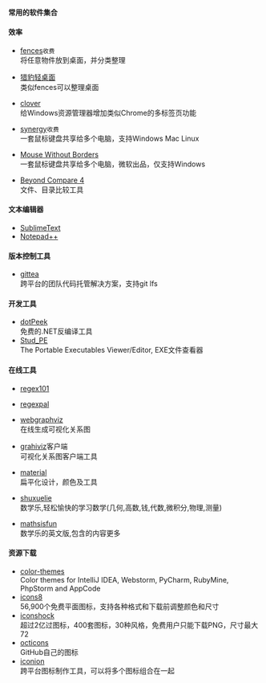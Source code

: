 
#### 常用的软件集合

#### 效率

- [fences](http://www.stardock.com/products/fences/)`收费`  
将任意物件放到桌面，并分类整理

- [猎豹轻桌面](http://desk.duba.com/)  
类似fences可以整理桌面

- [clover](http://cn.ejie.me/)  
给Windows资源管理器增加类似Chrome的多标签页功能


- [synergy](https://symless.com/synergy)`收费`  
一套鼠标键盘共享给多个电脑，支持Windows Mac Linux

- [Mouse Without Borders](https://www.microsoft.com/en-us/garage/project-details.aspx?project=mouse-without-borders)  
一套鼠标键盘共享给多个电脑，微软出品，仅支持Windows

- [Beyond Compare 4](https://www.scootersoftware.com/download.php)  
文件、目录比较工具


#### 文本编辑器

- [SublimeText](http://www.sublimetext.com/)  
- [Notepad++](https://notepad-plus-plus.org/)  


#### 版本控制工具

- [gittea](https://gitea.io)  
跨平台的团队代码托管解决方案，支持git lfs


#### 开发工具

- [dotPeek](https://www.jetbrains.com/decompiler/)  
免费的.NET反编译工具
- [Stud_PE](http://www.cgsoftlabs.ro/studpe.html)  
The Portable Executables Viewer/Editor, EXE文件查看器

#### 在线工具

- [regex101](https://regex101.com/)
- [regexpal](https://www.regexpal.com/)
- [webgraphviz](http://www.webgraphviz.com/)  
在线生成可视化关系图

- [grahiviz](http://www.graphviz.org)客户端  
可视化关系图客户端工具

- [material](https://material.io/)  
扁平化设计，颜色及工具

- [shuxuelie](https://www.shuxuele.com/index.html)  
数学乐,轻松愉快的学习数学(几何,高数,钱,代数,微积分,物理,测量)

- [mathsisfun](https://www.mathsisfun.com/)  
数学乐的英文版,包含的内容更多

#### 资源下载

- [color-themes](http://color-themes.com)  
Color themes for IntelliJ IDEA, Webstorm, PyCharm, RubyMine, PhpStorm and AppCode
- [icons8](https://icons8.com/)  
56,900个免费平面图标，支持各种格式和下载前调整颜色和尺寸
- [iconshock](https://www.iconshock.com/)  
超过2亿过图标，400套图标，30种风格，免费用户只能下载PNG，尺寸最大72
- [octicons](https://octicons.github.com/)  
GitHub自己的图标
- [iconion](http://iconion.com/)  
跨平台图标制作工具，可以将多个图标组合在一起


